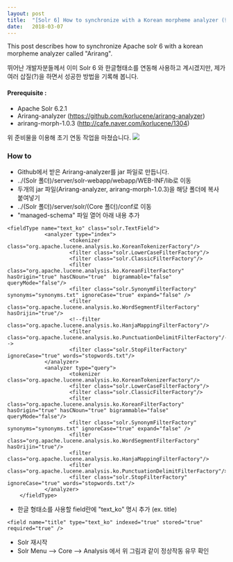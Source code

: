 ```yaml
---
layout: post
title:  "[Solr 6] How to synchronize with a Korean morpheme analyzer (한글 형태소 연동)"
date:   2018-03-07
---
```


This post describes how to synchronize Apache solr 6 with a korean morpheme analyzer called "Arirang".

뛰어난 개발자분들께서 이미 Solr 6 와 한글형태소를 연동해 사용하고 계시겠지만, 제가 여러 삽질(?)을 하면서
성공한 방법을 기록해 봅니다.

#### Prerequisite :
+ Apache Solr 6.2.1
+ Arirang-analyzer (https://github.com/korlucene/arirang-analyzer)
+ arirang-morph-1.0.3 (http://cafe.naver.com/korlucene/1304)

위 준비물을 이용해 초기 연동 작업을 마쳤습니다.
<img src="https://cdn-images-1.medium.com/max/800/1*1gzF0ELvYzC_w1dxmACWJw.png">

### How to

+ Github에서 받은 Arirang-analyzer를 jar 파일로 만듭니다.
+ ../(Solr 폴더)/server/solr-webapp/webapp/WEB-INF/lib로 이동
+ 두개의 jar 파일(Arirang-analyzer, arirang-morph-1.0.3)을 해당 폴더에 복사 붙여넣기
+ ../(Solr 폴더)/server/solr/(Core 폴더)/conf로 이동
+ "managed-schema" 파일 열어 아래 내용 추가

````
<fieldType name="text_ko" class="solr.TextField">
            <analyzer type="index">
                    <tokenizer class="org.apache.lucene.analysis.ko.KoreanTokenizerFactory"/>
                    <filter class="solr.LowerCaseFilterFactory"/>
                    <filter class="solr.ClassicFilterFactory"/>
                    <filter class="org.apache.lucene.analysis.ko.KoreanFilterFactory" hasOrigin="true" hasCNoun="true"  bigrammable="false" queryMode="false"/>
                    <filter class="solr.SynonymFilterFactory" synonyms="synonyms.txt" ignoreCase="true" expand="false" />
                    <filter class="org.apache.lucene.analysis.ko.WordSegmentFilterFactory" hasOrijin="true"/>
                    <!--filter class="org.apache.lucene.analysis.ko.HanjaMappingFilterFactory"/>
                    <filter class="org.apache.lucene.analysis.ko.PunctuationDelimitFilterFactory"/-->
                    <filter class="solr.StopFilterFactory" ignoreCase="true" words="stopwords.txt"/>
            </analyzer>
            <analyzer type="query">
                    <tokenizer class="org.apache.lucene.analysis.ko.KoreanTokenizerFactory"/>
                    <filter class="solr.LowerCaseFilterFactory"/>
                    <filter class="solr.ClassicFilterFactory"/>
                    <filter class="org.apache.lucene.analysis.ko.KoreanFilterFactory" hasOrigin="true" hasCNoun="true" bigrammable="false" queryMode="false"/>
                    <filter class="solr.SynonymFilterFactory" synonyms="synonyms.txt" ignoreCase="true" expand="false" />
                    <filter class="org.apache.lucene.analysis.ko.WordSegmentFilterFactory" hasOrijin="true"/>
                    <filter class="org.apache.lucene.analysis.ko.HanjaMappingFilterFactory"/>
                    <filter class="org.apache.lucene.analysis.ko.PunctuationDelimitFilterFactory"/>
                    <filter class="solr.StopFilterFactory" ignoreCase="true" words="stopwords.txt"/>
            </analyzer>
    </fieldType>
````
+ 한글 형태소를 사용할 field란에 "text_ko" 명시 추가 (ex. title)
````
<field name="title" type="text_ko" indexed="true" stored="true" required="true" />
````
+ Solr 재시작
+ Solr Menu --> Core --> Analysis 에서 위 그림과 같이 정상작동 유무 확인
